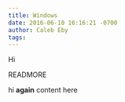 ```yaml
---
title: Windows
date: 2016-06-10 16:16:21 -0700
author: Caleb Eby
tags: 
---
```


Hi

READMORE

hi **again**
content here
